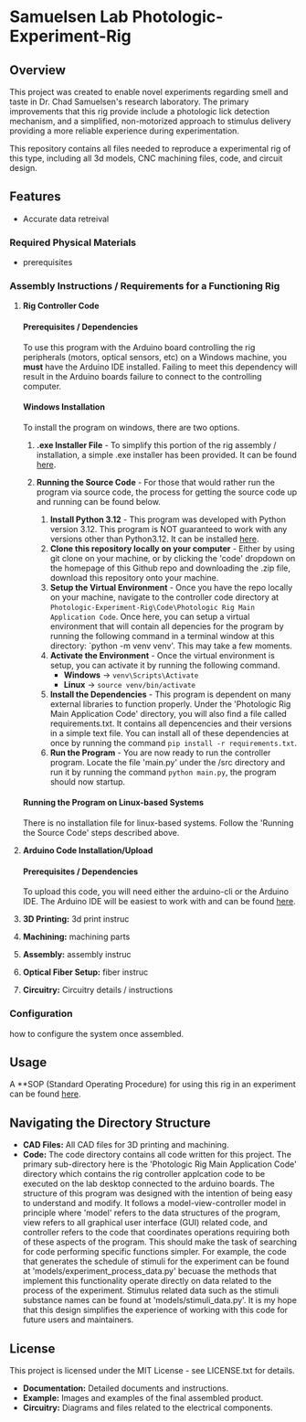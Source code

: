 # Samuelsen Lab Photologic-Experiment-Rig

## Overview
This project was created to enable novel experiments regarding smell and taste in Dr. Chad Samuelsen's research laboratory. The primary improvements that this rig provide include a photologic lick detection mechanism, and a simplified, non-motorized approach to stimulus delivery providing a more reliable experience during experimentation. 

This repository contains all files needed to reproduce a experimental rig of this type, including all 3d models, CNC machining files, code, and circuit design. 

## Features

- Accurate data retreival


### Required Physical Materials


- prerequisites 

### Assembly Instructions / Requirements for a Functioning Rig
1. **Rig Controller Code**
    #### Prerequisites / Dependencies
    To use this program with the Arduino board controlling the rig peripherals (motors, optical sensors, etc) on a Windows machine, you **must** have the Arduino IDE installed. Failing to meet this dependency will result in the Arduino boards failure to connect to the controlling computer. 
    
    #### Windows Installation 
    To install the program on windows, there are two options. 
    
    1. **.exe Installer File** - To simplify this portion of the rig assembly / installation, a simple .exe installer has been provided. It can be found [here]().
    
    2. **Running the Source Code** - For those that would rather run the program via source code, the process for getting the source code up and running can be found below.
        1. **Install Python 3.12** - This program was developed with Python version 3.12. This program is NOT guaranteed to work with any versions other than Python3.12. It can be installed [here](https://www.python.org/downloads/release/python-3120/).
        2. **Clone this repository locally on your computer** - Either by using git clone on your machine, or by clicking the 'code' dropdown on the homepage of this Github repo and downloading the .zip file, download this repository onto your machine.
        3. **Setup the Virtual Environment** - Once you have the repo locally on your machine, navigate to the controller code directory at `Photologic-Experiment-Rig\Code\Photologic Rig Main Application Code`. Once here, you can setup a virtual environment that will contain all depencies for the program by running the following command in a terminal window at this directory: `python -m venv venv'. This may take a few moments.
        4. **Activate the Environment** - Once the virtual environment is setup, you can activate it by running the following command.
            - **Windows** -> `venv\Scripts\Activate`
            - **Linux** -> `source venv/bin/activate `
        6. **Install the Dependencies** - This program is dependent on many external libraries to function properly. Under the 'Photologic Rig Main Application Code' directory, you will also find a file called requirements.txt. It contains all depencencies and their versions in a simple text file. You can install all of these dependencies at once by running the command `pip install -r requirements.txt`.
        7. **Run the Program** - You are now ready to run the controller program. Locate the file 'main.py' under the /src directory and run it by running the command `python main.py`, the program should now startup.


    #### Running the Program on Linux-based Systems
    There is no installation file for linux-based systems. Follow the 'Running the Source Code' steps described above.
    
2. **Arduino Code Installation/Upload**
    #### Prerequisites / Dependencies
    To upload this code, you will need either the arduino-cli or the Arduino IDE. The Arduino IDE will be easiest to work with and can be found [here](https://www.arduino.cc/en/software).
 
5. **3D Printing:**   3d print instruc
6. **Machining:**   machining parts 
7. **Assembly:**   assembly instruc
8. **Optical Fiber Setup:**   fiber instruc
9. **Circuitry:** Circuitry details / instructions


### Configuration

how to configure the system once assembled.

## Usage
A **SOP (Standard Operating Procedure) for using this rig in an experiment can be found [here]().


## Navigating the Directory Structure
- **CAD Files:** All CAD files for 3D printing and machining.
- **Code:** The code directory contains all code written for this project. The primary sub-directory here is the 'Photologic Rig Main Application Code' directory which contains the rig controller applcation code to be executed on the lab desktop connected to the arduino boards. The structure of this program was designed with the intention of being easy to understand and modify. It follows a model-view-controller model in principle where 'model' refers to the data structures of the program, view refers to all graphical user interface (GUI) related code, and controller refers to the code that coordinates operations requiring both of these aspects of the program. This should make the task of searching for code performing specific functions simpler. For example, the code that generates the schedule of stimuli for the experiment can be found at 'models/experiment_process_data.py' becuase the methods that implement this functionality operate directly on data related to the process of the experiment. Stimulus related data such as the stimuli substance names can be found at 'models/stimuli_data.py'. It is my hope that this design simplifies the experience of working with this code for future users and maintainers.

## License

This project is licensed under the MIT License - see LICENSE.txt for details.


  
- **Documentation:** Detailed documents and instructions.
- **Example:** Images and examples of the final assembled product.
- **Circuitry:** Diagrams and files related to the electrical components.
